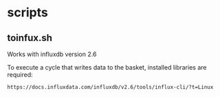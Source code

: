 # scripts

## toinfux.sh

Works with influxdb version 2.6

To execute a cycle that writes data to the basket, installed libraries are required:

```
https://docs.influxdata.com/influxdb/v2.6/tools/influx-cli/?t=Linux
```
